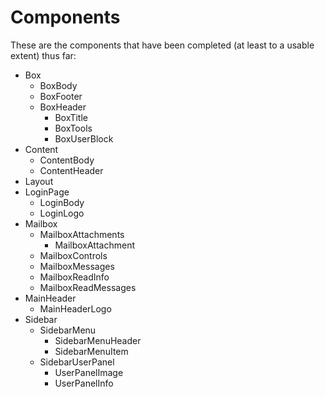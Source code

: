 Components
==========

These are the components that have been completed (at least to a usable extent) thus far:

 - Box
   - BoxBody
   - BoxFooter
   - BoxHeader
     - BoxTitle
     - BoxTools
     - BoxUserBlock
 - Content
   - ContentBody
   - ContentHeader
 - Layout
 - LoginPage
   - LoginBody
   - LoginLogo
 - Mailbox
   - MailboxAttachments
     - MailboxAttachment
   - MailboxControls
   - MailboxMessages
   - MailboxReadInfo
   - MailboxReadMessages
 - MainHeader
   - MainHeaderLogo
 - Sidebar
   - SidebarMenu
     - SidebarMenuHeader
     - SidebarMenuItem
   - SidebarUserPanel
     - UserPanelImage
     - UserPanelInfo

